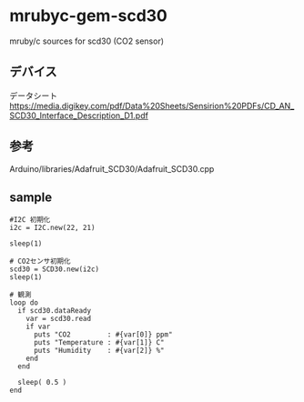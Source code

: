 # mrubyc-gem-scd30
mruby/c sources for scd30 (CO2 sensor)

## デバイス

データシート
https://media.digikey.com/pdf/Data%20Sheets/Sensirion%20PDFs/CD_AN_SCD30_Interface_Description_D1.pdf

## 参考
Arduino/libraries/Adafruit_SCD30/Adafruit_SCD30.cpp

## sample 
```
#I2C 初期化
i2c = I2C.new(22, 21)

sleep(1)

# CO2センサ初期化
scd30 = SCD30.new(i2c)
sleep(1)

# 観測
loop do
  if scd30.dataReady
    var = scd30.read
    if var
      puts "CO2         : #{var[0]} ppm"
      puts "Temperature : #{var[1]} C"
      puts "Humidity    : #{var[2]} %"
    end
  end

  sleep( 0.5 )
end
```
